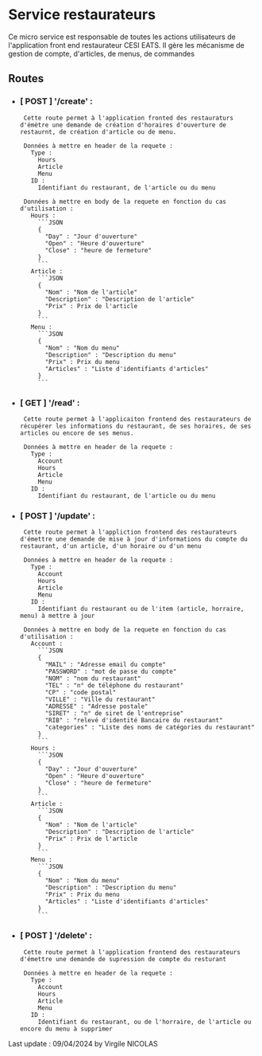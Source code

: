 # Service restaurateurs

Ce micro service est responsable de toutes les actions utilisateurs de l'application front end restaurateur CESI EATS.
Il gère les mécanisme de gestion de compte, d'articles, de menus, de commandes

## Routes
 - ### [ POST ] '/create' :
        Cette route permet à l'application fronted des restauraturs d'émètre une demande de création d'horaires d'ouverture de restaurnt, de création d'article ou de menu.

        Données à mettre en header de la requete :
          Type :
            Hours
            Article
            Menu
          ID :
            Identifiant du restaurant, de l'article ou du menu
        
        Données à mettre en body de la requete en fonction du cas d'utilisation :
          Hours :
            ```JSON
            {
              "Day" : "Jour d'ouverture"
              "Open" : "Heure d'ouverture"
              "Close" : "heure de fermeture"
            }
            ```
          Article :
            ```JSON
            {
              "Nom" : "Nom de l'article"
              "Description" : "Description de l'article"
              "Prix" : Prix de l'article
            }
            ```
          Menu :
            ```JSON
            {
              "Nom" : "Nom du menu"
              "Description" : "Description du menu"
              "Prix" : Prix du menu
              "Articles" : "Liste d'identifiants d'articles"
            }
            ```

 - ### [ GET ] '/read' :  
        Cette route permet à l'applicaiton frontend des restaurateurs de récupérer les informations du restaurant, de ses horaires, de ses articles ou encore de ses menus.

        Données à mettre en header de la requete :
          Type :
            Account
            Hours
            Article
            Menu
          ID :
            Identifiant du restaurant, de l'article ou du menu

 - ### [ POST ] '/update' :
        Cette route permet à l'appliction frontend des restaurateurs d'émettre une demande de mise à jour d'informations du compte du restaurant, d'un article, d'un horaire ou d'un menu

        Données à mettre en header de la requete :
          Type :
            Account
            Hours
            Article
            Menu
          ID :
            Identifiant du restaurant ou de l'item (article, horraire, menu) à mettre à jour
        
        Données à mettre en body de la requete en fonction du cas d'utilisation :
          Account :
            ```JSON
            {
              "MAIL" : "Adresse email du compte"
              "PASSWORD" : "mot de passe du compte"
              "NOM" : "nom du restaurant"
              "TEL" : "n° de téléphone du restaurant"
              "CP" : "code postal"
              "VILLE" : "Ville du restaurant"
              "ADRESSE" : "Adresse postale"
              "SIRET" : "n° de siret de l'entreprise"
              "RIB" : "relevé d'identité Bancaire du restaurant"
              "categories" : "Liste des noms de catégories du restaurant"
            }
            ```
          Hours :
            ```JSON
            {
              "Day" : "Jour d'ouverture"
              "Open" : "Heure d'ouverture"
              "Close" : "heure de fermeture"
            }
            ```
          Article :
            ```JSON
            {
              "Nom" : "Nom de l'article"
              "Description" : "Description de l'article"
              "Prix" : Prix de l'article
            }
            ```
          Menu :
            ```JSON
            {
              "Nom" : "Nom du menu"
              "Description" : "Description du menu"
              "Prix" : Prix du menu
              "Articles" : "Liste d'identifiants d'articles"
            }
            ```

 - ### [ POST ] '/delete' :
        Cette route permet à l'application frontend des restaurateurs d'émettre une demande de supression de compte du resturant

        Données à mettre en header de la requete :
          Type :
            Account
            Hours
            Article
            Menu
          ID : 
            Identifiant du restaurant, ou de l'horraire, de l'article ou encore du menu à supprimer


Last update : 09/04/2024 by Virgile NICOLAS
